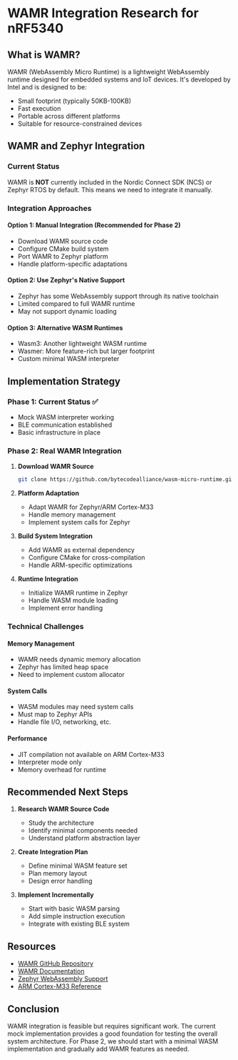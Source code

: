 # WAMR Integration Research for nRF5340

## What is WAMR?

WAMR (WebAssembly Micro Runtime) is a lightweight WebAssembly runtime designed for embedded systems and IoT devices. It's developed by Intel and is designed to be:
- Small footprint (typically 50KB-100KB)
- Fast execution
- Portable across different platforms
- Suitable for resource-constrained devices

## WAMR and Zephyr Integration

### Current Status
WAMR is **NOT** currently included in the Nordic Connect SDK (NCS) or Zephyr RTOS by default. This means we need to integrate it manually.

### Integration Approaches

#### Option 1: Manual Integration (Recommended for Phase 2)
- Download WAMR source code
- Configure CMake build system
- Port WAMR to Zephyr platform
- Handle platform-specific adaptations

#### Option 2: Use Zephyr's Native Support
- Zephyr has some WebAssembly support through its native toolchain
- Limited compared to full WAMR runtime
- May not support dynamic loading

#### Option 3: Alternative WASM Runtimes
- Wasm3: Another lightweight WASM runtime
- Wasmer: More feature-rich but larger footprint
- Custom minimal WASM interpreter

## Implementation Strategy

### Phase 1: Current Status ✅
- Mock WASM interpreter working
- BLE communication established
- Basic infrastructure in place

### Phase 2: Real WAMR Integration
1. **Download WAMR Source**
   ```bash
   git clone https://github.com/bytecodealliance/wasm-micro-runtime.git
   ```

2. **Platform Adaptation**
   - Adapt WAMR for Zephyr/ARM Cortex-M33
   - Handle memory management
   - Implement system calls for Zephyr

3. **Build System Integration**
   - Add WAMR as external dependency
   - Configure CMake for cross-compilation
   - Handle ARM-specific optimizations

4. **Runtime Integration**
   - Initialize WAMR runtime in Zephyr
   - Handle WASM module loading
   - Implement error handling

### Technical Challenges

#### Memory Management
- WAMR needs dynamic memory allocation
- Zephyr has limited heap space
- Need to implement custom allocator

#### System Calls
- WASM modules may need system calls
- Must map to Zephyr APIs
- Handle file I/O, networking, etc.

#### Performance
- JIT compilation not available on ARM Cortex-M33
- Interpreter mode only
- Memory overhead for runtime

## Recommended Next Steps

1. **Research WAMR Source Code**
   - Study the architecture
   - Identify minimal components needed
   - Understand platform abstraction layer

2. **Create Integration Plan**
   - Define minimal WASM feature set
   - Plan memory layout
   - Design error handling

3. **Implement Incrementally**
   - Start with basic WASM parsing
   - Add simple instruction execution
   - Integrate with existing BLE system

## Resources

- [WAMR GitHub Repository](https://github.com/bytecodealliance/wasm-micro-runtime)
- [WAMR Documentation](https://github.com/bytecodealliance/wasm-micro-runtime/blob/main/doc/embedding.md)
- [Zephyr WebAssembly Support](https://docs.zephyrproject.org/latest/develop/wasm.html)
- [ARM Cortex-M33 Reference](https://developer.arm.com/documentation/ddi0553/latest/)

## Conclusion

WAMR integration is feasible but requires significant work. The current mock implementation provides a good foundation for testing the overall system architecture. For Phase 2, we should start with a minimal WASM implementation and gradually add WAMR features as needed.
